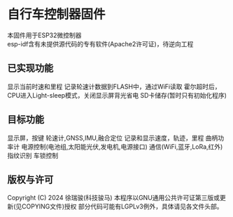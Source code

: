 # 自行车控制器固件
本固件用于ESP32微控制器  
esp-idf含有未提供源代码的专有软件(Apache2许可证)，待逆向工程  

## 已实现功能
显示当前时速和里程
记录轮速计数据到FLASH中，通过WiFi读取
霍尔超时后，CPU进入Light-sleep模式，关闭显示屏背光省电
SD卡储存(暂时只有初始化程序)

## 目标功能
显示屏，按键
轮速计,GNSS,IMU,融合定位
记录和显示速度，轨迹，里程
曲柄功率计
电源控制(电池组,太阳能光伏,发电机,电源接口)
通信(WiFi,蓝牙,LoRa,红外)
指纹识别
车锁控制

## 版权与许可
Copyright (C) 2024 徐瑞骏(科技骏马)
本程序以GNU通用公共许可证第三版或更新(见COPYING文件)授权
部分代码可能有LGPLv3例外，具体请见各文件头部。
